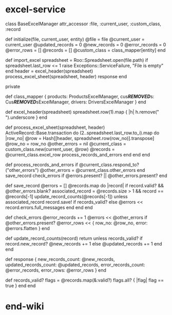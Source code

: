# excel-service

class BaseExcelManager
  attr_accessor :file, :current_user, :custom_class, :record

  def initialize(file, current_user, entity)
    @file = file
    @current_user = current_user
    @updated_records = 0
    @new_records = 0
    @error_records = 0
    @error_rows = []
    @records = []
    @custom_class = class_mapper[entity]
  end

  def import_excel
    spreadsheet = Roo::Spreadsheet.open(file.path)
    if spreadsheet.last_row <= 1
      raise Exceptions::ServiceFailure, "File is empty"
    end
    header = excel_header(spreadsheet)
    process_excel_sheet(spreadsheet, header)
    response
  end

  private

  def class_mapper
    {
      products: ProductsExcelManager,
      cus***REMOVED***s: Cus***REMOVED***sExcelManager,
      drivers: DriversExcelManager
    }
  end

  def excel_header(spreadsheet)
    spreadsheet.row(1).map { |h| h.remove(" ").underscore }
  end

  def process_excel_sheet(spreadsheet, header)
    ActiveRecord::Base.transaction do
      (2..spreadsheet.last_row.to_i).map do |row_no|
        @row = Hash[[header, spreadsheet.row(row_no)].transpose]
        @row_no = row_no
        @other_errors = nil
        @current_class = custom_class.new(current_user, @row)
        @records = @current_class.excel_row
        process_records_and_errors
      end
    end
  end

  def process_records_and_errors
    if @current_class.respond_to?("other_errors")
      @other_errors = @current_class.other_errors
    end
    save_record
    check_errors if @errors.present? || @other_errors.present?
  end

  def save_record
    @errors = []
    @records.map do |record|
      if record.valid? && @other_errors.blank?
        associated_record = @records.size > 1 && record == @records[-1]
        update_record_counts(@records[-1]) unless associated_record
        record.save! if records_valid?
      else
        @errors << record.errors.full_messages
      end
    end
  end

  def check_errors
    @error_records += 1
    @errors << @other_errors if @other_errors.present?
    @error_rows << { row_no: @row_no, error: @errors.flatten }
  end

  def update_record_counts(record)
    return unless records_valid?
    if record.new_record?
      @new_records += 1
    else
      @updated_records += 1
    end
  end

  def response
    {
      new_records_count: @new_records,
      updated_records_count:  @updated_records,
      error_records_count: @error_records,
      error_rows: @error_rows
    }
  end

  def records_valid?
    flags = @records.map(&:valid?)
    flags.all? { |flag| flag == true }
  end
end
# end-wiki